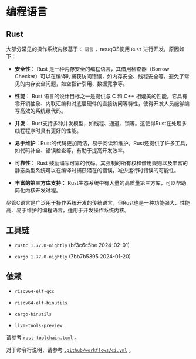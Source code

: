 # 编程语言

## Rust

大部分常见的操作系统内核基于 `C 语言` ，neuqOS使用 `Rust` 进行开发，原因如下：

- **安全性**： Rust 是一种内存安全的编程语言，其借用检查器（Borrow Checker）可以在编译时捕获访问错误，如内存安全、线程安全等。避免了常见的内存安全问题，如空指针引用、数据竞争等。

- **性能**： Rust 语言的设计目标之一是提供与 C 和 C++ 相媲美的性能。它具有零开销抽象、内联汇编和对底层硬件的直接访问等特性，使得开发人员能够编写高效的系统级代码。
- **并发**： Rust支持多种并发模型，如线程、通道、锁等。这使得Rust在处理多线程程序时具有更好的性能。
- **易于维护**：Rust的代码更加简洁，易于阅读和维护。Rust还提供了许多工具，如代码补全、错误检查等，有助于提高开发效率。

- **可靠性**： Rust 鼓励编写可靠的代码。其强制的所有权和借用规则以及丰富的静态类型系统可以在编译时捕获潜在的错误，减少运行时错误的可能性。

- **丰富的第三方库支持**： Rust生态系统中有大量的高质量第三方库，可以帮助简化内核开发过程。

尽管C语言是广泛用于操作系统开发的传统语言，但Rust也是一种功能强大、性能高、易于维护的编程语言，适用于开发操作系统内核。

## 工具链

- `rustc 1.77.0-nightly` (bf3c6c5be 2024-02-01)

- `cargo 1.77.0-nightly` (7bb7b5395 2024-01-20)

## 依赖

- `riscv64-elf-gcc`

- `riscv64-elf-binutils`

- `cargo-binutils`

- `llvm-tools-preview`

请参考 [`rust-toolchain.toml`](../rust-toolchain.toml) 。

对于命令行说明，请参考 [`.github/workflows/ci.yml`](../.github/workflows/ci.yml) 。
